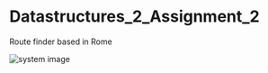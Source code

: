 # Datastructures_2_Assignment_2
Route finder based in Rome

![system image](https://github.com/MichPound/Datastructures_2_Assignment_2/blob/master/route_finder_1.png)
